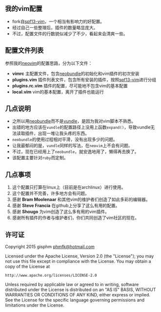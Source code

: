 ## 我的vim配置
+ fork自[spf13-vim][1]，一个相当有影响力的好配置。
+ 经过自己一些整理后，插件的数量略显庞大。
+ 不过，配置文件的行数貌似减少了不少，看起来会清爽一些。

## 配置文件列表
参照我的[neovim][2]的配置思路，分为以下文件：

+ __vimrc__             主配置文件，包含[neobundle][4]的初始化和vim插件的初次安装
+ __plugins.vim__       插件列表文件，包含所有安装的插件，按照[spf13-vim][1]进行分组
+ __plugins.rc.vim__    插件的配置，尽可能地不包含vim的基本配置
+ __local.vim__         vim的基本配置，离开了插件也能运行

## 几点说明
+ 之所以用[neobundle][4]而不是[vundle][3]，是因为我对vim脚本不熟悉。
+ 出错的地方应该在`vundle`的配置路径上没用上函数`expand()`，导致vundle无法读取插件，出现一堆让我头疼的东西。
+ `neobundle`的使用过程相对平滑，没有出现多少的问题。
+ 让我最郁闷的是，`vundle`同样的写法，在`neovim`上不会有问题。
+ 不过，现在已经用上了`neobundle`，就安逸地用了，懒得再去换了。
+ 该配置主要针对`ruby`而定制。

## 几点事项
1. 这个配置只打算在linux上（目前是在archlinux）进行使用。
2. 这个配置并不完善，许多地方会有问题。
3. 感谢 __Bram Moolenaar__ 和其他vim的维护者们创造了如此多彩的编辑器。
3. 感谢 __Steve Francia__ 在github上分享了这么有用的配置。
4. 感谢 __Shougo__ 为vim创造了这么多有用的vim插件。
5. 感谢所有插件的作者与维护者们，你们共同创造了vim社区的现在。

## 许可证
Copyright 2015 gisphm <phmfk@hotmail.com>

Licensed under the Apache License, Version 2.0 (the "License");
you may not use this file except in compliance with the License.
You may obtain a copy of the License at

    http://www.apache.org/licenses/LICENSE-2.0

Unless required by applicable law or agreed to in writing, software
distributed under the License is distributed on an "AS IS" BASIS,
WITHOUT WARRANTIES OR CONDITIONS OF ANY KIND, either express or implied.
See the License for the specific language governing permissions and
limitations under the License.

[1]: https://github.com/spf13/spf13-vim.git
[2]: https://github.com/gisphm/myneovimrc.git
[3]: https://github.com/gmarik/Vundle.vim.git
[4]: https://github.com/Shougo/neobundle.vim.git
